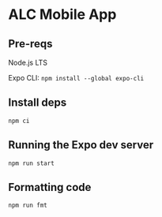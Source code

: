 # ALC Mobile App

## Pre-reqs

Node.js LTS

Expo CLI: `npm install --global expo-cli`

## Install deps

`npm ci`

## Running the Expo dev server

`npm run start`

## Formatting code

`npm run fmt`

